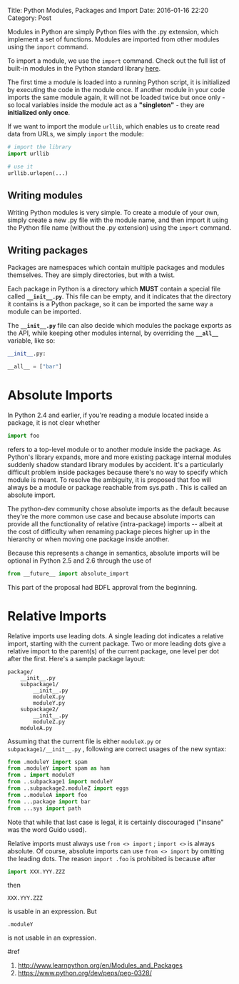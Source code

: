 Title: Python Modules, Packages and Import
Date: 2016-01-16 22:20
Category: Post

Modules in Python are simply Python files with the .py extension, which implement a set of functions. Modules are imported from other modules using the `import` command.

To import a module, we use the `import` command. Check out the full list of built-in modules in the Python standard library [here](http://docs.python.org/2/library/).

The first time a module is loaded into a running Python script, it is initialized by executing the code in the module once. If another module in your code imports the same module again, it will not be loaded twice but once only - so local variables inside the module act as a **"singleton"** - they are **initialized only once**.

If we want to import the module `urllib`, which enables us to create read data from URLs, we simply `import` the module:

```python
# import the library
import urllib

# use it
urllib.urlopen(...)
```

## Writing modules

Writing Python modules is very simple. To create a module of your own, simply create a new .py file with the module name, and then import it using the Python file name (without the .py extension) using the `import` command.

## Writing packages

Packages are namespaces which contain multiple packages and modules themselves. They are simply directories, but with a twist.

Each package in Python is a directory which **MUST** contain a special file called **`__init__.py`**. This file can be empty, and it indicates that the directory it contains is a Python package, so it can be imported the same way a module can be imported.

The **`__init__.py`** file can also decide which modules the package exports as the API, while keeping other modules internal, by overriding the **`__all__`** variable, like so:

```python
__init__.py:

__all__ = ["bar"]
```

# Absolute Imports

In Python 2.4 and earlier, if you're reading a module located inside a package, it is not clear whether

```python
import foo
```

refers to a top-level module or to another module inside the package. As Python's library expands, more and more existing package internal modules suddenly shadow standard library modules by accident. It's a particularly difficult problem inside packages because there's no way to specify which module is meant. To resolve the ambiguity, it is proposed that foo will always be a module or package reachable from sys.path . This is called an absolute import.

The python-dev community chose absolute imports as the default because they're the more common use case and because absolute imports can provide all the functionality of relative (intra-package) imports -- albeit at the cost of difficulty when renaming package pieces higher up in the hierarchy or when moving one package inside another.

Because this represents a change in semantics, absolute imports will be optional in Python 2.5 and 2.6 through the use of

```python
from __future__ import absolute_import
```

This part of the proposal had BDFL approval from the beginning.

# Relative Imports

Relative imports use leading dots. A single leading dot indicates a relative import, starting with the current package. Two or more leading dots give a relative import to the parent(s) of the current package, one level per dot after the first. Here's a sample package layout:

```
package/
    __init__.py
    subpackage1/
        __init__.py
        moduleX.py
        moduleY.py
    subpackage2/
        __init__.py
        moduleZ.py
    moduleA.py
```

Assuming that the current file is either `moduleX.py` or `subpackage1/__init__.py` , following are correct usages of the new syntax:

```python
from .moduleY import spam
from .moduleY import spam as ham
from . import moduleY
from ..subpackage1 import moduleY
from ..subpackage2.moduleZ import eggs
from ..moduleA import foo
from ...package import bar
from ...sys import path
```

Note that while that last case is legal, it is certainly discouraged ("insane" was the word Guido used).

Relative imports must always use `from <> import` ; `import <>` is always absolute. Of course, absolute imports can use `from <> import` by omitting the leading dots. The reason `import .foo` is prohibited is because after

```python
import XXX.YYY.ZZZ
```

then

```pytohn
XXX.YYY.ZZZ
```

is usable in an expression. But

```pytohn
.moduleY
```

is not usable in an expression.



#ref

1. http://www.learnpython.org/en/Modules_and_Packages
2. https://www.python.org/dev/peps/pep-0328/
